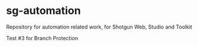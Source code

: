 # sg-automation
Repository for automation related work, for Shotgun Web, Studio and Toolkit

Test #3 for Branch Protection
